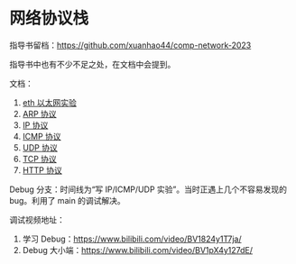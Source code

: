 # 网络协议栈

指导书留档：<https://github.com/xuanhao44/comp-network-2023>

指导书中也有不少不足之处，在文档中会提到。

文档：

1. [eth 以太网实验](docs/eth.md)
2. [ARP 协议](docs/arp.md)
3. [IP 协议](docs/ip.md)
4. [ICMP 协议](docs/icmp.md)
5. [UDP 协议](docs/udp.md)
6. [TCP 协议](docs/tcp.md)
7. [HTTP 协议](docs/http.md)

Debug 分支：时间线为“写 IP/ICMP/UDP 实验”。当时正遇上几个不容易发现的 bug。利用了 main 的调试解决。

调试视频地址：

1. 学习 Debug：<https://www.bilibili.com/video/BV1824y1T7ja/>
2. Debug 大小端：<https://www.bilibili.com/video/BV1pX4y127dE/>
